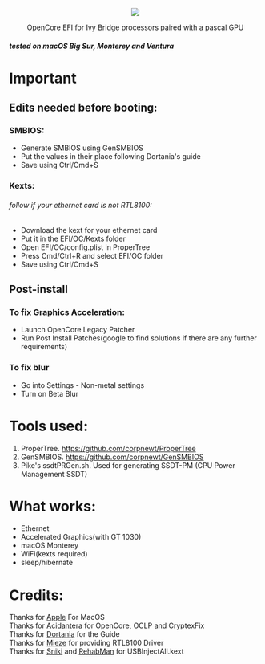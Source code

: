 <p align="center">
  <img src="https://user-images.githubusercontent.com/80191638/227436579-681b90ba-4cdb-4f13-8cb1-4f32e6fe07a4.png" />
</p>
<p align="center">
OpenCore EFI for Ivy Bridge processors paired with a pascal GPU
</p>

##### tested on macOS Big Sur, Monterey and Ventura

# Important
## Edits needed before booting:
### SMBIOS:
- Generate SMBIOS using GenSMBIOS
- Put the values in their place following Dortania's guide
- Save using Ctrl/Cmd+S
### Kexts:
###### follow if your ethernet card is not RTL8100:
- Download the kext for your ethernet card
- Put it in the EFI/OC/Kexts folder
- Open EFI/OC/config.plist in ProperTree
- Press Cmd/Ctrl+R and select EFI/OC folder
- Save using Ctrl/Cmd+S
## Post-install
### To fix Graphics Acceleration:
- Launch OpenCore Legacy Patcher
- Run Post Install Patches(google to find solutions if there are any further requirements)
### To fix blur
- Go into Settings - Non-metal settings
- Turn on Beta Blur

# Tools used:
1. ProperTree. https://github.com/corpnewt/ProperTree 
2. GenSMBIOS. https://github.com/corpnewt/GenSMBIOS
3. Pike's ssdtPRGen.sh. Used for generating SSDT-PM (CPU Power Management SSDT)

# What works:
- Ethernet
- Accelerated Graphics(with GT 1030)
- macOS Monterey
- WiFi(kexts required)
- sleep/hibernate

# Credits:

Thanks for [Apple](https://www.apple.com/ "Apple") For MacOS<br/>
Thanks for [Acidantera](https://github.com/acidanthera "Acidantera") for OpenCore, OCLP and CryptexFix<br/>
Thanks for [Dortania](https://dortania.github.io/OpenCore-Install-Guide/ "Dortania") for the Guide<br/>
Thanks for [Mieze](https://github.com/Mieze "Mieze") for providing RTL8100 Driver<br/>
Thanks for [Sniki](https://github.com/Sniki "Sniki") and [RehabMan](https://github.com/RehabMan "RehabMan") for USBInjectAll.kext<br/>
